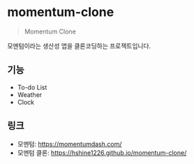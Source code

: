 # momentum-clone

> Momentum Clone

모멘텀이라는 생산성 앱을 클론코딩하는 프로젝트입니다.

## 기능

- To-do List
- Weather
- Clock

## 링크

- 모멘텀: <https://momentumdash.com/>
- 모멘텀 클론: <https://hshine1226.github.io/momentum-clone/>
